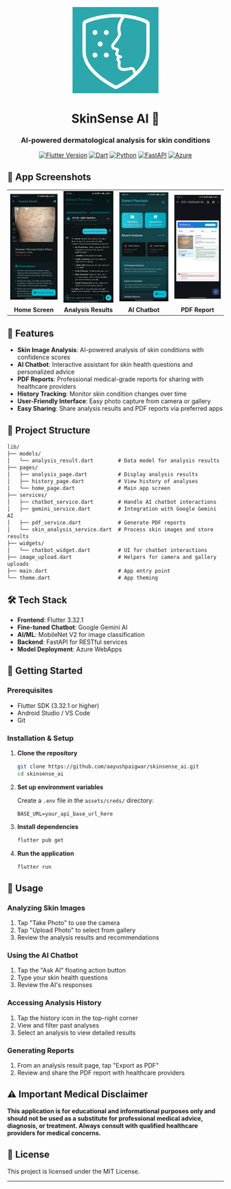 <div align="center">
   <img src="assets/logo.png" alt="SkinSense AI Logo" width="200"/>

# SkinSense AI 🔬

### AI-powered dermatological analysis for skin conditions

</div>

<div align="center">

[![Flutter Version](https://img.shields.io/badge/Flutter-02569B?style=for-the-badge&logo=flutter&logoColor=white)](https://flutter.dev/)
[![Dart](https://img.shields.io/badge/Dart-0175C2?style=for-the-badge&logo=dart&logoColor=white)](https://dart.dev/)
[![Python](https://img.shields.io/badge/Python-3776AB?style=for-the-badge&logo=python&logoColor=white)](https://python.org/)
[![FastAPI](https://img.shields.io/badge/FastAPI-009688?style=for-the-badge&logo=fastapi&logoColor=white)](https://fastapi.tiangolo.com/)
[![Azure](https://img.shields.io/badge/Microsoft_Azure-0089D0?style=for-the-badge&logo=microsoft-azure&logoColor=white)](https://azure.microsoft.com/)

</div>

## 📱 App Screenshots

<table>
  <tr>
    <td><img src="https://github.com/AayushPaigwar/skinsense_ai/blob/master/assets/readme-assets/analysis-result.jpeg" alt="Analysis Results" width="200"/></td>
    <td><img src="https://github.com/AayushPaigwar/skinsense_ai/blob/master/assets/readme-assets/ask-ai.jpeg" alt="AI Chatbot" width="200"/></td>
    <td><img src="https://github.com/AayushPaigwar/skinsense_ai/blob/master/assets/readme-assets/home-page.jpeg" alt="Home Screen" width="200"/></td>
    <td><img src="https://github.com/AayushPaigwar/skinsense_ai/blob/master/assets/readme-assets/pdf-preview.jpeg" alt="PDF Report" width="200"/></td>
  </tr>
  <tr>
    <td align="center"><b>Home Screen</b></td>
    <td align="center"><b>Analysis Results</b></td>
    <td align="center"><b>AI Chatbot</b></td>
    <td align="center"><b>PDF Report</b></td>
  </tr>
</table>

## 🌟 Features

- **Skin Image Analysis**: AI-powered analysis of skin conditions with confidence scores
- **AI Chatbot**: Interactive assistant for skin health questions and personalized advice
- **PDF Reports**: Professional medical-grade reports for sharing with healthcare providers
- **History Tracking**: Monitor skin condition changes over time
- **User-Friendly Interface**: Easy photo capture from camera or gallery
- **Easy Sharing**: Share analysis results and PDF reports via preferred apps

## 📁 Project Structure

```
lib/
├── models/
│   └── analysis_result.dart        # Data model for analysis results
├── pages/
│   ├── analysis_page.dart          # Display analysis results
│   ├── history_page.dart           # View history of analyses
│   └── home_page.dart              # Main app screen
├── services/
│   ├── chatbot_service.dart        # Handle AI chatbot interactions
│   ├── gemini_service.dart         # Integration with Google Gemini AI
│   ├── pdf_service.dart            # Generate PDF reports
│   └── skin_analysis_service.dart  # Process skin images and store results
├── widgets/
│   └── chatbot_widget.dart         # UI for chatbot interactions
├── image_upload.dart               # Helpers for camera and gallery uploads
├── main.dart                       # App entry point
└── theme.dart                      # App theming
```

## 🛠️ Tech Stack

- **Frontend**: Flutter 3.32.1
- **Fine-tuned Chatbot**: Google Gemini AI
- **AI/ML**: MobileNet V2 for image classification
- **Backend**: FastAPI for RESTful services
- **Model Deployment**: Azure WebApps

## 🚀 Getting Started

### Prerequisites

- Flutter SDK (3.32.1 or higher)
- Android Studio / VS Code
- Git

### Installation & Setup

1. **Clone the repository**

   ```bash
   git clone https://github.com/aayushpaigwar/skinsense_ai.git
   cd skinsense_ai
   ```

2. **Set up environment variables**

   Create a `.env` file in the `assets/creds/` directory:

   ```env
   BASE_URL=your_api_base_url_here
   ```

3. **Install dependencies**

   ```bash
   flutter pub get
   ```

4. **Run the application**

   ```bash
   flutter run
   ```

## 📱 Usage

### Analyzing Skin Images

1. Tap "Take Photo" to use the camera
2. Tap "Upload Photo" to select from gallery
3. Review the analysis results and recommendations

### Using the AI Chatbot

1. Tap the "Ask AI" floating action button
2. Type your skin health questions
3. Review the AI's responses

### Accessing Analysis History

1. Tap the history icon in the top-right corner
2. View and filter past analyses
3. Select an analysis to view detailed results

### Generating Reports

1. From an analysis result page, tap "Export as PDF"
2. Review and share the PDF report with healthcare providers

## ⚠️ Important Medical Disclaimer

**This application is for educational and informational purposes only and should not be used as a substitute for professional medical advice, diagnosis, or treatment. Always consult with qualified healthcare providers for medical concerns.**

## 📝 License

This project is licensed under the MIT License.

---

